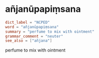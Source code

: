 # añjanūpapiṃsana

``` toml
dict_label = "NCPED"
word = "añjanūpapiṃsana"
summary = "perfume to mix with ointment"
grammar_comment = "neuter"
see_also = ["añjana"]
```

perfume to mix with ointment

